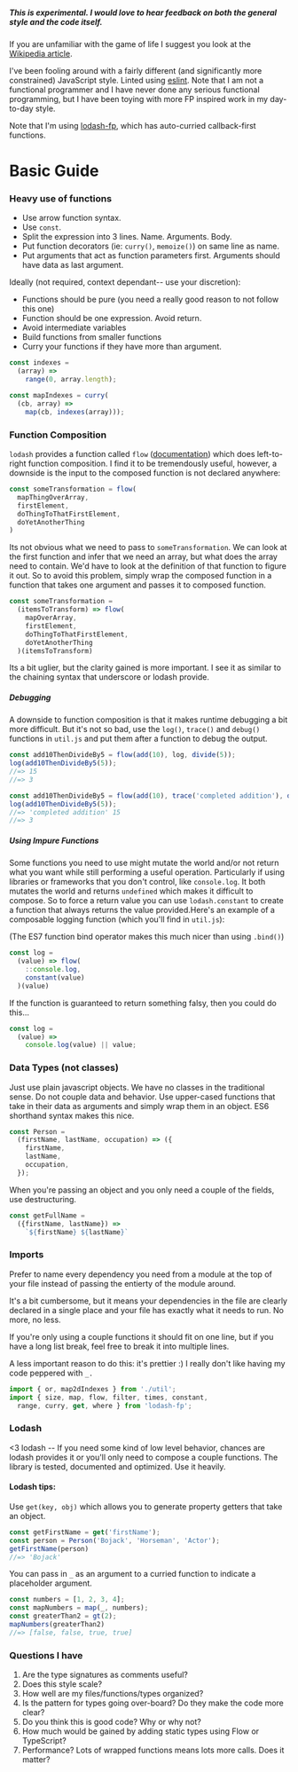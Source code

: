 ##### **This is experimental. I would love to hear feedback on both the general style and the code itself.**

If you are unfamiliar with the game of life I suggest you look at the [Wikipedia article](https://en.wikipedia.org/wiki/Conway%27s_Game_of_Life).

I've been fooling around with a fairly different (and significantly more
constrained) JavaScript style. Linted using [eslint](http://eslint.org/). Note
that I am not a functional programmer and I have never done any serious
functional programming, but I have been toying with more FP
inspired work in my day-to-day style. 

Note that I'm using [lodash-fp](https://github.com/lodash/lodash-fp), which has auto-curried callback-first functions.

# Basic Guide

### Heavy use of functions

* Use arrow function syntax.
* Use `const`.
* Split the expression into 3 lines. Name. Arguments. Body.
* Put function decorators (ie: `curry()`, `memoize()`) on same line as name.
* Put arguments that act as function parameters first. Arguments should have data as last argument. 

Ideally (not required, context dependant-- use your discretion):
  * Functions should be pure (you need a really good reason to not follow this one)
  * Function should be one expression. Avoid return.
  * Avoid intermediate variables
  * Build functions from smaller functions
  * Curry your functions if they have more than argument.

```javascript
const indexes =
  (array) =>
    range(0, array.length);

const mapIndexes = curry(
  (cb, array) =>
    map(cb, indexes(array)));
```

### Function Composition

`lodash` provides a function called `flow` ([documentation](https://lodash.com/docs#flow)) which does left-to-right function composition. I find it to be tremendously useful, however, a downside is the input to the composed function is not declared anywhere:

```javascript
const someTransformation = flow(
  mapThingOverArray,
  firstElement,
  doThingToThatFirstElement,
  doYetAnotherThing
)
```

Its not obvious what we need to pass to `someTransformation`. We can look at the first function and infer that we need an array, but what does the array need to contain. We'd have to look at the definition of that function to figure it out. So to avoid this problem, simply wrap the composed function in a function that takes one argument and passes it to composed function.


```javascript
const someTransformation =
  (itemsToTransform) => flow(
    mapOverArray,
    firstElement,
    doThingToThatFirstElement,
    doYetAnotherThing
  )(itemsToTransform)
```

Its a bit uglier, but the clarity gained is more important. I see it as similar to the chaining syntax that underscore or lodash provide.

##### Debugging

A downside to function composition is that it makes runtime debugging a bit more difficult. But it's not so bad, use the `log()`, `trace()` and `debug()` functions in `util.js` and put them after a function to debug the output.

```javascript
const add10ThenDivideBy5 = flow(add(10), log, divide(5));
log(add10ThenDivideBy5(5));
//=> 15
//=> 3
```

```javascript
const add10ThenDivideBy5 = flow(add(10), trace('completed addition'), divide(5));
log(add10ThenDivideBy5(5));
//=> 'completed addition' 15
//=> 3
```

##### Using Impure Functions

Some functions you need to use might mutate the world and/or not return what you want while still performing a useful operation. Particularly if using libraries or frameworks that you don't control, like `console.log`. It both mutates the world and returns `undefined` which makes it difficult to compose. So to force a return value you can use `lodash.constant` to create a function that always returns the value provided.Here's an example of a composable logging function (which you'll find in `util.js`):

(The ES7 function bind operator makes this much nicer than using `.bind()`)

```javascript
const log = 
  (value) => flow(
    ::console.log,
    constant(value)
  )(value)
```

If the function is guaranteed to return something falsy, then you could do this...

```javascript
const log =
  (value) =>
    console.log(value) || value;
```

### Data Types (not classes)

Just use plain javascript objects. We have no classes in the traditional sense. Do not couple data and behavior. Use upper-cased functions that take in their data as arguments and simply wrap them in an object. ES6 shorthand syntax makes this nice.

```javascript
const Person =
  (firstName, lastName, occupation) => ({
    firstName,
    lastName,
    occupation,
  });
```

When you're passing an object and you only need a couple of the fields, use destructuring.

```javascript
const getFullName = 
  ({firstName, lastName}) =>
    `${firstName} ${lastName}` 
```

### Imports

Prefer to name every dependency you need from a module at the top of your file instead of passing the entierty of the module around.

It's a bit cumbersome, but it means your dependencies in the file are clearly declared in a single place and your file has exactly what it needs to run. No more, no less. 

If you're only using a couple functions it should fit on one line, but if you have a long list break, feel free to break it into multiple lines.

A less important reason to do this: it's prettier :) I really don't like having my code peppered with `_.`

```javascript
import { or, map2dIndexes } from './util';
import { size, map, flow, filter, times, constant,
  range, curry, get, where } from 'lodash-fp';
```

### Lodash

<3 lodash -- If you need some kind of low level behavior, chances are lodash provides it or you'll only need to compose a couple functions. The library is tested, documented and optimized. Use it heavily.

#### Lodash tips:

Use `get(key, obj)` which allows you to generate property getters that take an object. 

```javascript
const getFirstName = get('firstName'); 
const person = Person('Bojack', 'Horseman', 'Actor');
getFirstName(person)
//=> 'Bojack'
``` 

You can pass in `_` as an argument to a curried function to indicate a placeholder argument.

```javascript
const numbers = [1, 2, 3, 4];
const mapNumbers = map(_, numbers);
const greaterThan2 = gt(2);
mapNumbers(greaterThan2)
//=> [false, false, true, true]
```

### Questions I have
1. Are the type signatures as comments useful?
2. Does this style scale?
3. How well are my files/functions/types organized?
4. Is the pattern for types going over-board? Do they make the code more clear?
6. Do you think this is good code? Why or why not?
7. How much would be gained by adding static types using Flow or TypeScript?
8. Performance? Lots of wrapped functions means lots more calls. Does it matter?